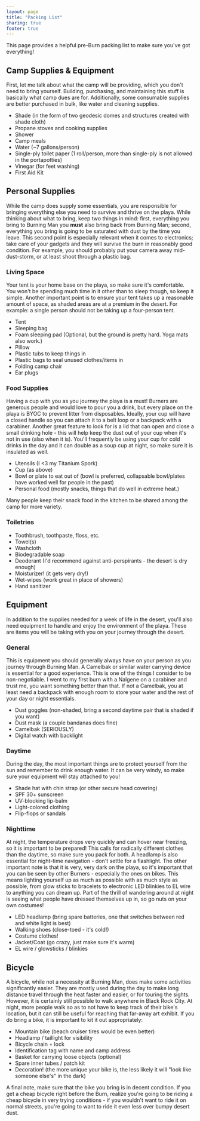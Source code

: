 ```yaml
---
layout: page
title: "Packing List"
sharing: true
footer: true
---
```

This page provides a helpful pre-Burn packing list to make sure you've got everything!

## Camp Supplies & Equipment
First, let me talk about what the camp will be providing, which you don't need to bring yourself.
Building, purchasing, and maintaining this stuff is basically what camp dues are for.
Additionally, some consumable supplies are better purchased in bulk, like water and cleaning supplies.

- Shade (in the form of two geodesic domes and structures created with shade cloth)
- Propane stoves and cooking supplies
- Shower
- Camp meals
- Water (~7 gallons/person)
- Single-ply toilet paper (1 roll/person, more than single-ply is not allowed in the portapotties)
- Vinegar (for feet washing)
- First Aid Kit

## Personal Supplies
While the camp does supply some essentials, you are responsible for bringing everything else you need to survive and thrive on the playa.
While thinking about what to bring, keep two things in mind:
first, everything you bring to Burning Man you **must** also bring back from Burning Man;
second, everything you bring is going to be saturated with dust by the time you leave.
This second point is especially relevant when it comes to electronics; take care of your gadgets and they will survive the burn in reasonably good condition.
For example, you should probably put your camera away mid-dust-storm, or at least shoot through a plastic bag.

### Living Space
Your tent is your home base on the playa, so make sure it's comfortable.
You won't be spending much time in it other than to sleep though, so keep it simple.
Another important point is to ensure your tent takes up a reasonable amount of space, as shaded areas are at a premium in the desert.
For example: a single person should not be taking up a four-person tent.

- Tent
- Sleeping bag
- Foam sleeping pad (Optional, but the ground is pretty hard. Yoga mats also work.)
- Pillow
- Plastic tubs to keep things in
- Plastic bags to seal unused clothes/items in
- Folding camp chair
- Ear plugs

### Food Supplies
Having a cup with you as you journey the playa is a must!
Burners are generous people and would love to pour you a drink, but every place on the playa is BYOC to prevent litter from disposables.
Ideally, your cup will have a closed handle so you can attach it to a belt loop or a backpack with a carabiner.
Another great feature to look for is a lid that can open and close a small drinking hole - this will help keep the dust out of your cup when it's not in use (also when it is).
You'll frequently be using your cup for cold drinks in the day and it can double as a soup cup at night, so make sure it is insulated as well.

- Utensils (I &lt;3 my Titanium Spork)
- Cup (as above)
- Bowl or plate to eat out of (bowl is preferred, collapsable bowl/plates have worked well for people in the past)
- Personal food (mostly snacks, things that do well in extreme heat.)

Many people keep their snack food in the kitchen to be shared among the camp for more variety.

### Toiletries
- Toothbrush, toothpaste, floss, etc.
- Towel(s)
- Washcloth
- Biodegradable soap
- Deoderant (I'd recommend against anti-perspirants - the desert is dry enough)
- Moisturizer! (it gets very dry!)
- Wet-wipes (work great in place of showers)
- Hand sanitizer

## Equipment
In addition to the supplies needed for a week of life in the desert, you'll also need equipment to handle and enjoy the environment of the playa.
These are items you will be taking with you on your journey through the desert.

### General
This is equipment you should generally always have on your person as you journey through Burning Man.
A Camelbak or similar water carrying device is essential for a good experience.
This is one of the things I consider to be non-negotiable.
I went to my first burn with a Nalgene on a carabiner and trust me, you want something better than that.
If not a Camelbak, you at least need a backpack with enough room to store your water and the rest of your day or night essentials.

- Dust goggles (non-shaded, bring a second daytime pair that is shaded if you want)
- Dust mask (a couple bandanas does fine)
- Camelbak (SERIOUSLY)
- Digital watch with backlight

### Daytime
During the day, the most important things are to protect yourself from the sun and remember to drink enough water.
It can be very windy, so make sure your equipment will stay attached to you!

- Shade hat with chin strap (or other secure head covering)
- SPF 30+ sunscreen
- UV-blocking lip-balm
- Light-colored clothing
- Flip-flops or sandals

### Nighttime
At night, the temperature drops very quickly and can hover near freezing, so it is important to be prepared!
This calls for radically different clothes than the daytime, so make sure you pack for both.
A headlamp is also essential for night-time navigation - don't settle for a flashlight.
The other important note is that it is very, very dark on the playa, so it's important that you can be seen by other Burners - especially the ones on bikes.
This means lighting yourself up as much as possible with as much style as possible, from glow sticks to bracelets to electronic LED blinkies to EL wire to anything you can dream up.
Part of the thrill of wandering around at night is seeing what people have dressed themselves up in, so go nuts on your own costumes!

- LED headlamp (bring spare batteries, one that switches between red and white light is best)
- Walking shoes (close-toed - it's cold!)
- Costume clothes!
- Jacket/Coat (go crazy, just make sure it's warm)
- EL wire / glowsticks / blinkies

## Bicycle
A bicycle, while not a necessity at Burning Man, does make some activities significantly easier.
They are mostly used during the day to make long distance travel through the heat faster and easier, or for touring the sights.
However, it is certainly still possible to walk anywhere in Black Rock City.
At night, more people walk so as to not have to keep track of their bike's location, but it can still be useful for reaching that far-away art exhibit.
If you do bring a bike, it is important to kit it out appropriately:

- Mountain bike (beach cruiser tires would be even better)
- Headlamp / taillight for visibility
- Bicycle chain + lock
- Identification tag with name and camp address
- Basket for carrying loose objects (optional)
- Spare inner tubes / patch kit
- Decoration! (the more unique your bike is, the less likely it will "look like someone else's" in the dark)

A final note, make sure that the bike you bring is in decent condition.
If you get a cheap bicycle right before the Burn, realize you're going to be riding a cheap bicycle in very trying conditions -
if you wouldn't want to ride it on normal streets, you're going to want to ride it even less over bumpy desert dust.

